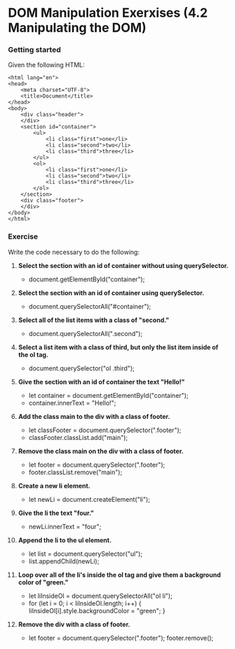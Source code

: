 # DOM Manipulation Exerxises (4.2 Manipulating the DOM)

### Getting started
Given the following HTML:

```<!DOCTYPE html>
<html lang="en">
<head>
    <meta charset="UTF-8">
    <title>Document</title>
</head>
<body>
    <div class="header">
    </div>
    <section id="container">
        <ul>
            <li class="first">one</li>
            <li class="second">two</li>
            <li class="third">three</li>
        </ul>
        <ol>
            <li class="first">one</li>
            <li class="second">two</li>
            <li class="third">three</li>
        </ol>
    </section>
    <div class="footer">
    </div>
</body>
</html>
```

### Exercise
Write the code necessary to do the following:
1. **Select the section with an id of container without using querySelector.**
    - document.getElementById("container");

2. **Select the section with an id of container using querySelector.**
    - document.querySelectorAll("#container");

3. **Select all of the list items with a class of "second."**
    - document.querySelectorAll(".second");

4. **Select a list item with a class of third, but only the list item inside of the ol tag.**
    - document.querySelector("ol .third");

5. **Give the section with an id of container the text "Hello!"**
    - let container = document.getElementById("container");
    - container.innerText = "Hello!";

6. **Add the class main to the div with a class of footer.**
    - let classFooter = document.querySelector(".footer");
    - classFooter.classList.add("main");

7. **Remove the class main on the div with a class of footer.**
    - let footer = document.querySelector(".footer");
    - footer.classList.remove("main");

8. **Create a new li element.**
    - let newLi = document.createElement("li");

9. **Give the li the text "four."**
    - newLi.innerText = "four";

10. **Append the li to the ul element.**
    - let list = document.querySelector("ul");
    - list.appendChild(newLi);

11. **Loop over all of the li's inside the ol tag and give them a background color of "green."**
    - let liInsideOl = document.querySelectorAll("ol li");
    - for (let i = 0; i < liInsideOl.length; i++) {
        liInsideOl[i].style.backgroundColor = "green";
    }

12. **Remove the div with a class of footer.**
    - let footer = document.querySelector(".footer");
    footer.remove();

